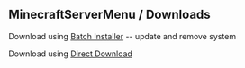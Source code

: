 ## MinecraftServerMenu / Downloads

<p>Download using <a href="Installers/Minecraft_Server_Menu_Installer.bat">Batch Installer</a> -- update and remove system</p>
	<p>Download using <a href="Minecraft_Java_Server.bat">Direct Download</a></p>

